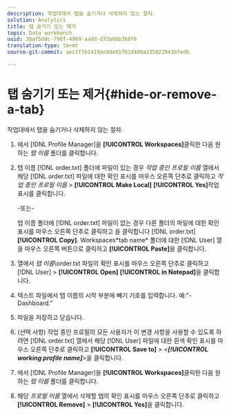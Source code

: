 ```yaml
---
description: 작업대에서 탭을 숨기거나 삭제하지 않는 절차.
solution: Analytics
title: 탭 숨기기 또는 제거
topic: Data workbench
uuid: 38af5ddc-798f-4969-aadd-d72b80b368f6
translation-type: tm+mt
source-git-commit: aec1f7b14198cdde91f61d490a235022943bfedb

---
```



# 탭 숨기기 또는 제거{#hide-or-remove-a-tab}

작업대에서 탭을 숨기거나 삭제하지 않는 절차.

1. 에서 [!DNL Profile Manager]을 **[!UICONTROL Workspaces]**&#x200B;클릭한 다음 원하는 *탭 이름* 폴더를 클릭합니다.
1. 탭 이름 [!DNL order.txt] 폴더에 파일이 있는 경우 *작업 중인 프로필 이름* 열에서 해당 [!DNL order.txt] 파일에 대한 확인 표시를 마우스 오른쪽 단추로 클릭하고 *작업 중인 프로필 이름* > **[!UICONTROL Make Local]** **[!UICONTROL Yes]**&#x200B;작업 표시를 클릭합니다.

   -또는-

   탭 이름 폴더에 [!DNL order.txt] 파일이 없는 경우 다른 폴더의 파일에 대한 확인 표시를 마우스 오른쪽 단추로 클릭하고 을 클릭합니다 [!DNL order.txt] **[!UICONTROL Copy]**. Workspaces\*tab name* 폴더에 대한 [!DNL User] 열을 마우스 오른쪽 버튼으로 클릭하고 **[!UICONTROL Paste]**&#x200B;을 클릭합니다.

1. 열에서 *탭 이름*\order.txt 파일의 확인 표시를 마우스 오른쪽 단추로 클릭하고 [!DNL User] > **[!UICONTROL Open]** **[!UICONTROL in Notepad]**&#x200B;을 클릭합니다.
1. 텍스트 파일에서 탭 이름의 시작 부분에 빼기 기호를 입력합니다. 예:&quot;-Dashboard.&quot;
1. 파일을 저장하고 닫습니다.
1. (선택 사항) 작업 중인 프로필의 모든 사용자가 이 변경 사항을 사용할 수 있도록 하려면 [!DNL order.txt] 열에서 해당 [!DNL User] 파일에 대한 흰색 확인 표시를 마우스 오른쪽 단추로 클릭하고 **[!UICONTROL Save to]** > *&lt;**[!UICONTROL working profile name]**>*&#x200B;을 클릭합니다.

1. 에서 [!DNL Profile Manager]을 **[!UICONTROL Workspaces]**&#x200B;클릭한 다음 원하는 *탭 이름* 폴더를 클릭합니다.
1. 해당 *프로필 이름* 열에서 삭제할 탭의 확인 표시를 마우스 오른쪽 단추로 클릭하고 **[!UICONTROL Remove]** > **[!UICONTROL Yes]**&#x200B;을 클릭합니다.

